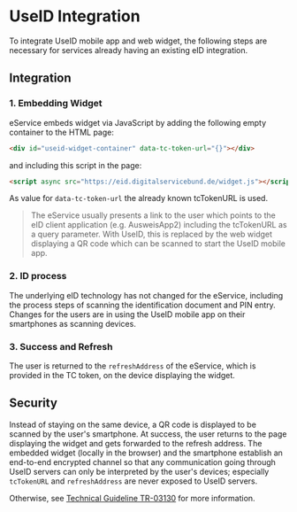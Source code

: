 # UseID Integration

To integrate UseID mobile app and web widget, the following steps are necessary for services already having an existing eID integration.

## Integration

### 1. Embedding Widget

eService embeds widget via JavaScript by adding the following empty container to the HTML page:

```html
<div id="useid-widget-container" data-tc-token-url="{}"></div>
```

and including this script in the page:

```html
<script async src="https://eid.digitalservicebund.de/widget.js"></script>
```

As value for `data-tc-token-url` the already known tcTokenURL is used.

> The eService usually presents a link to the user which points to the eID client application (e.g. AusweisApp2) including the tcTokenURL as a query parameter. With UseID, this is replaced by the web widget displaying a QR code which can be scanned to start the UseID mobile app.

### 2. ID process

The underlying eID technology has not changed for the eService, including the process steps of scanning the identification document and PIN entry. Changes for the users are in using the UseID mobile app on their smartphones as scanning devices.

### 3. Success and Refresh

The user is returned to the `refreshAddress` of the eService, which is provided in the TC token, on the device displaying the widget.

## Security

Instead of staying on the same device, a QR code is displayed to be scanned by the user's smartphone. At success, the user returns to the page displaying the widget and gets forwarded to the refresh address. The embedded widget (locally in the browser) and the smartphone establish an end-to-end encrypted channel so that any communication going through UseID servers can only be interpreted by the user's devices; especially `tcTokenURL` and `refreshAddress` are never exposed to UseID servers.

Otherwise, see [Technical Guideline TR-03130](https://www.bsi.bund.de/SharedDocs/Downloads/DE/BSI/Publikationen/TechnischeRichtlinien/TR03130/TR-03130_TR-eID-Server_Part1.pdf?__blob=publicationFile&v=3) for more information.
